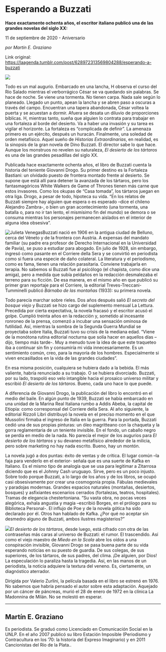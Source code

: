 # Esperando a Buzzati

**Hace exactamente ochenta años, el escritor italiano publicó una de las grandes novelas del siglo XX:**

11 de septiembre de 2020 - Aniversario

_por Martín E. Graziano_

Link original: https://laagenda.tumblr.com/post/628972313569804288/esperando-a-buzzati

![](https://64.media.tumblr.com/9a4d3971431eb453bdf11775ce4e3d2f/877c760d36342fef-40/s500x750/5e4dea0b10ba67e3ded7a1c32d4d9999945efdea.jpg)


Todo es un mal augurio. Embarcado en una lancha, H observa el curso del Río Salado mientras el verborrágico César se va quedando sin palabras. Se hace de noche. Se viene una tormenta. No tienen carpa. Nada sale según lo planeado. Llegado un punto, apean la lancha y se abren paso a oscuras a través del campo. Encuentran una tapera abandonada, César voltea la puerta y se acuestan a dormir. Afuera se desata un diluvio de proporciones bíblicas. H, mientras tanto, sueña que alguien lo contrata para trabajar en una fortaleza al borde del desierto. Va a haber una invasión y su tarea es vigilar el horizonte. La fortaleza es “complicada de definir”. La amenaza primero es un ejército, después un huracán. Finalmente, una soledad de orden metafísico. Aquel sueño de *Historias Extraordinarias*, en realidad, es la sinopsis de la gran novela de Dino Buzzati. El director sabe lo que hace. Aunque los monstruos no revelen su naturaleza, *El desierto de los tártaros* es una de las grandes pesadillas del siglo XX. 

Publicada hace exactamente ochenta años, el libro de Buzzati cuenta la historia del teniente Giovanni Drogo. Su primer destino es la Fortaleza Bastiani: un olvidado puesto de frontera montado frente al desierto. Se supone que está allí para detener la avanzada de los tártaros, pero los fantasmagóricos White Walkers de Game of Thrones tienen más carne que estos invasores. Como los okupas de “Casa tomada”, los tártaros juegan en otra liga. Drogo, a pesar de todo, hipoteca su vida. “En los relatos de Buzzati siempre hay alguien que espera o es esperado –dice el chileno Alejandro Zambra-, o bien un gran acontecimiento (una tormenta, una batalla o, para no ir tan lento, el mismísimo fin del mundo) se demora o se consuma mientras los personajes permanecen aislados en el interior de alguna idea obsesiva”.

![Julieta Venegas](https://64.media.tumblr.com/c4ea5e52dae6acd73967b1c3afacaad9/877c760d36342fef-fc/s250x400/a4323932f1e12f9a2576b927dfe9ab4db81c2043.jpg)Buzzati nació en 1906 en la antigua ciudad de Belluno, cerca del Véneto y de la frontera con Austria. A expensas del mandato familiar (su padre era profesor de Derecho Internacional en la Universidad de Pavía), se puso a estudiar para abogado. En julio de 1928, sin embargo, ingresó como pasante en el Corriere della Sera y se convirtió en periodista como si fuera una especie de daño colateral. La literatura y el periodismo, como es fama, tienen una relación parasitaria. Conviene trabajarla en terapia. No sabemos si Buzzati fue al psicólogo (el chapista, como dice una amiga), pero a medida que subía peldaños en la redacción desmalezaba el terreno para su ficción. De esa manera, en el mismo año en que publicó su primer gran reportaje para el Corriere, la editorial Treves-Treccani-Tumminelli publicó *Bárnabo de las montañas* (1933): su primera novela. 

Todo parecía marchar sobre rieles. Dos años después salió *El secreto del bosque viejo* y Buzzati se hizo cargo del suplemento mensual La Lettura. Precedida por cierta expectativa, la novela fracasó y el escritor acusó el golpe. Cumplió treinta años en la redacción y, sometido al incesante ronroneo de la prensa, comenzó a incubar una sensación ominosa de futilidad. Así, mientras la sombra de la Segunda Guerra Mundial se proyectaba sobre Italia, Buzzati tuvo su crisis de la mediana edad. “Viene de la monótona rutina editorial nocturna que solía hacer en aquellos días –dijo, tiempo más tarde-. Muy a menudo tuve la idea de que este traqueteo iba a continuar sin fin y consumiría mi vida innecesariamente. Es un sentimiento común, creo, para la mayoría de los hombres. Especialmente si viven encasillados en la vida de las grandes ciudades”. 

En esa misma posición, cualquiera se hubiera dado a la bebida. El más valiente, habría renunciado a su trabajo. O se hubiera divorciado. Buzzati, por su lado, traspoló eso velo intangible hacia el prosaico universo militar y escribió *El desierto de los tártaros*. Bueno, cada uno hace lo que puede.  

A diferencia de Giovanni Drogo, la publicación del libro lo encontró en el medio del baile. En algún punto de 1939, Buzzati se había embarcado en una unidad de la Marina Real Italiana rumbo a Addis Abeba, la capital de Etiopía: como corresponsal del Corriere della Sera. Al año siguiente, la editorial Rizzoli Libri distribuyó la novela en el preciso momento en el que Mussolini firmaba el ingreso de Italia en la guerra. Para la portada, Buzzati cedió una de sus propias pinturas: un óleo magritteano con la chaqueta y la gorra reglamentaria de un teniente invisible. En el fondo, un caballo negro se perdía en medio de la nada. No parecía el mejor de los augurios para *El desierto de los tártaros* y su devaneo metafísico alrededor de la milicia, pero sobre marketing no hay nada escrito. Bueno, hay un montón.

La novela jugó a dos puntas: éxito de ventas y de crítica. El lugar común –la faja para venderlo en el exterior- señala que es una suerte de Kafka en Italiano. Es el mismo tipo de analogía que se usa para legitimar a Zitarrosa diciendo que es el Johnny Cash uruguayo. Sirve, pero es un poco injusto. Sobre todo porque Buzzati, a lo largo de los años y de los libros, se ocupó casi obsesivamente por crear una cosmogonía propia. Fábulas medievales y paradojas modernas. Grandes espacios naturales (montañas, desiertos, bosques) y asfixiantes escenarios cerrados (fortalezas, teatros, hospitales). Tramas de elegancia chestertoniana. “Su vasta obra, no pocas veces alegórica, exhala angustia y magia –escribió Borges, en el prólogo para su Biblioteca Personal-. El influjo de Poe y de la novela gótica ha sido declarado por él. Otros han hablado de Kafka. ¿Por qué no aceptar sin desmedro alguno de Buzzati, ambos ilustres magisterios?”

![](https://64.media.tumblr.com/9a4d3971431eb453bdf11775ce4e3d2f/877c760d36342fef-40/s500x750/5e4dea0b10ba67e3ded7a1c32d4d9999945efdea.jpg)*El desierto de los tártaros*, desde luego, está cifrado con otra de las contraseñas más caras al universo de Buzzati: el rumor. El trascendido. Así como el viejo maestro de *Miedo en la Scala* abre los oídos a una conspiración invisible, Giovanni Drogo se pasa buena parte de su vida esperando noticias en su puesto de guardia. De sus colegas, de sus superiores, de los tártaros, de sus padres, del clima. ¡De alguien, por Dios! La especulación lo paraliza hasta la tragedia. Así, en las manos de un periodista, la noticia adquiere la textura del veneno. Es, ciertamente, un diagnóstico aterrador.

Dirigida por Valerio Zurlini, la película basada en el libro se estrenó en 1976. No sabemos que habría pensado el autor sobre esta adaptación. Aquejado por un cáncer de páncreas, murió el 28 de enero de 1972 en la clínica La Madonnina de Milán. No se molestó en esperar.



---

 Martín E. Graziano
-------------------

 Es periodista. Se graduó como Licenciado en Comunicación Social en la UNLP. En el año 2007 publicó su libro Estación Imposible (Periodismo y Contracultura en los ’70: la historia del Expreso Imaginario) y en 2011 Cancionistas del Río de la Plata..

